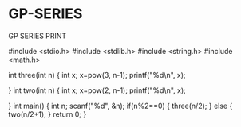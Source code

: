 # GP-SERIES



GP SERIES PRINT

#include <stdio.h>
#include <stdlib.h>
#include <string.h>
#include <math.h>

int three(int n)
{
    int x;
    x=pow(3, n-1);
    printf("%d\n", x);
    
}
int two(int n)
{
    int x;
    x=pow(2, n-1);
    printf("%d\n", x);
    
}
int main()
{
int n;
scanf("%d", &n);
if(n%2==0)
{
    three(n/2);
}
else
{
    two(n/2+1);
}
return 0;
}

